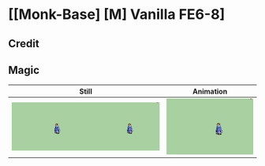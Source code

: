 # [\[Monk-Base\] \[M\] Vanilla FE6-8]

## Credit



## Magic

| Still | Animation |
| :---: | :-------: |
| ![Magic still](./Magic_000.png) | ![Magic animation](./Magic.gif) |
